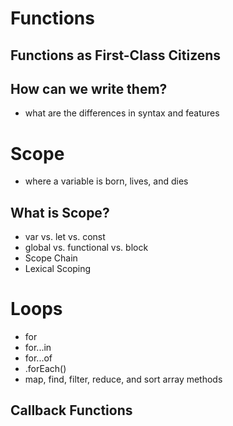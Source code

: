 # Functions

## Functions as First-Class Citizens

## How can we write them?
- what are the differences in syntax and features

# Scope
- where a variable is born, lives, and dies

## What is Scope?
- var vs. let vs. const
- global vs. functional vs. block
- Scope Chain
- Lexical Scoping

# Loops
- for
- for...in
- for...of
- .forEach()
- map, find, filter, reduce, and sort array methods

## Callback Functions
